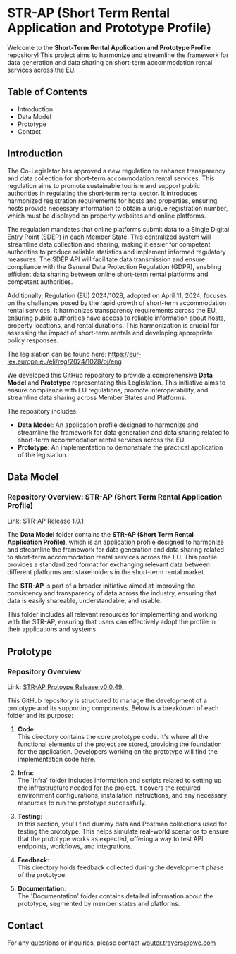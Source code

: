 # STR-AP (Short Term Rental Application and Prototype Profile)

Welcome to the **Short-Term Rental Application and Prototype Profile** repository! This project aims to harmonize and streamline the framework for data generation and data sharing on short-term accommodation rental services across the EU. 

## Table of Contents

- Introduction
- Data Model
- Prototype
- Contact

## Introduction

The Co-Legislator has approved a new regulation to enhance transparency and data collection for short-term accommodation rental services. This regulation aims to promote sustainable tourism and support public authorities in regulating the short-term rental sector. It introduces harmonized registration requirements for hosts and properties, ensuring hosts provide necessary information to obtain a unique registration number, which must be displayed on property websites and online platforms. 

The regulation mandates that online platforms submit data to a Single Digital Entry Point (SDEP) in each Member State. This centralized system will streamline data collection and sharing, making it easier for competent authorities to produce reliable statistics and implement informed regulatory measures. The SDEP API will facilitate data transmission and ensure compliance with the General Data Protection Regulation (GDPR), enabling efficient data sharing between online short-term rental platforms and competent authorities. 

Additionally, Regulation (EU) 2024/1028, adopted on April 11, 2024, focuses on the challenges posed by the rapid growth of short-term accommodation rental services. It harmonizes transparency requirements across the EU, ensuring public authorities have access to reliable information about hosts, property locations, and rental durations. This harmonization is crucial for assessing the impact of short-term rentals and developing appropriate policy responses. 

The legislation can be found here: https://eur-lex.europa.eu/eli/reg/2024/1028/oj/eng    

We developed this GitHub repository to provide a comprehensive **Data Model** and **Prototype** representating this Leglislation. This initiative aims to ensure compliance with EU regulations, promote interoperability, and streamline data sharing across Member States and Platforms. 

The repository includes:

- **Data Model**: An application profile designed to harmonize and streamline the framework for data generation and data sharing related to short-term accommodation rental services across the EU.
- **Prototype**: An implementation to demonstrate the practical application of the legislation. 

## Data Model

### Repository Overview: STR-AP (Short Term Rental Application Profile)

Link: [STR-AP Release 1.0.1](https://semiceu.github.io/STR-AP/releases/1.0.1)

The **Data Model** folder contains the **STR-AP (Short Term Rental Application Profile)**, which is an application profile designed to harmonize and streamline the framework for data generation and data sharing related to short-term accommodation rental services across the EU. This profile provides a standardized format for exchanging relevant data between different platforms and stakeholders in the short-term rental market.

The **STR-AP** is part of a broader initiative aimed at improving the consistency and transparency of data across the industry, ensuring that data is easily shareable, understandable, and usable.

This folder includes all relevant resources for implementing and working with the STR-AP, ensuring that users can effectively adopt the profile in their applications and systems.

## Prototype

### Repository Overview

Link: [STR-AP Protoype Release v0.0.49. ](https://github.com/SEMICeu/STR-AP/tree/main/prototype)

This GitHub repository is structured to manage the development of a prototype and its supporting components. Below is a breakdown of each folder and its purpose:

1. **Code**:  
   This directory contains the core prototype code. It's where all the functional elements of the project are stored, providing the foundation for the application. Developers working on the prototype will find the implementation code here.

2. **Infra**:  
   The 'Infra' folder includes information and scripts related to setting up the infrastructure needed for the project. It covers the required environment configurations, installation instructions, and any necessary resources to run the prototype successfully.

3. **Testing**:  
   In this section, you'll find dummy data and Postman collections used for testing the prototype. This helps simulate real-world scenarios to ensure that the prototype works as expected, offering a way to test API endpoints, workflows, and integrations.

4. **Feedback**:  
   This directory holds feedback collected during the development phase of the prototype. 

5. **Documentation**:  
   The 'Documentation' folder contains detailed information about the prototype, segmented by member states and platforms. 

## Contact

For any questions or inquiries, please contact wouter.travers@pwc.com



